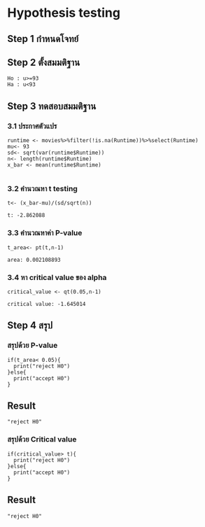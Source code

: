 # Hypothesis testing 
## Step 1 กำหนดโจทย์

## Step 2 ตั้งสมมติฐาน
```
Ho : u>=93
Ha : u<93
```
## Step 3 ทดสอบสมมติฐาน
### 3.1 ประกาศตัวแปร
```
runtime <- movies%>%filter(!is.na(Runtime))%>%select(Runtime)
mu<- 93
sd<- sqrt(var(runtime$Runtime))
n<- length(runtime$Runtime)
x_bar <- mean(runtime$Runtime)


```
### 3.2 คำนวณหา t testing
```
t<- (x_bar-mu)/(sd/sqrt(n))

t: -2.862088
```
### 3.3 คำนวณหาค่า P-value
```
t_area<- pt(t,n-1)

area: 0.002108893
```
### 3.4 หา critical value ของ alpha
```
critical_value <- qt(0.05,n-1)

critical value: -1.645014

```


## Step 4 สรุป
### สรุปด้วย P-value
```
if(t_area< 0.05){
  print("reject H0")
}else{
  print("accept H0")
}
```
## Result
```
"reject H0"
```
### สรุปด้วย Critical value
```
if(critical_value> t){
  print("reject H0")
}else{
  print("accept H0")
}
```
## Result
```
"reject H0"
```
